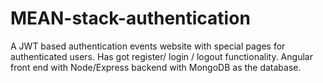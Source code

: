 # MEAN-stack-authentication
A JWT based authentication events website with special pages for authenticated users. Has got register/ login / logout functionality. Angular front end with Node/Express backend with MongoDB as the database.
